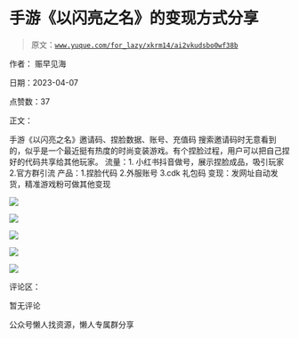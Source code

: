# 手游《以闪亮之名》的变现方式分享

> 原文：[`www.yuque.com/for_lazy/xkrm14/ai2vkudsbo0wf38b`](https://www.yuque.com/for_lazy/xkrm14/ai2vkudsbo0wf38b)



作者： 赈早见海



日期：2023-04-07



点赞数：37

<ne-hole id="ud8720fc8" data-lake-id="ud8720fc8">

正文：



手游《以闪亮之名》邀请码、捏脸数据、账号、充值码 搜索邀请码时无意看到的，似乎是一个最近挺有热度的时尚变装游戏。有个捏脸过程，用户可以把自己捏好的代码共享给其他玩家。 流量：1. 小红书抖音做号，展示捏脸成品，吸引玩家 2.官方群引流 产品：1.捏脸代码 2.外服账号 3.cdk 礼包码 变现：发网址自动发货，精准游戏粉可做其他变现



![](img/7590ca5ea0c18ad85a7b2d97c4f27826.png)



![](img/e3297d104e95d862ff1dc7141eef353c.png)



![](img/f8466f0972d2a778f3ec38f9b396ff58.png)



![](img/17e272b54b335056e71da817db5b9627.png)



![](img/6ec966a52a5b80fd23a1a9eff480b184.png)

<ne-hole id="ub01f49e2" data-lake-id="ub01f49e2">

评论区：



暂无评论

<ne-hole id="u50a6403b" data-lake-id="u50a6403b">

公众号懒人找资源，懒人专属群分享

</ne-hole></ne-hole></ne-hole>
